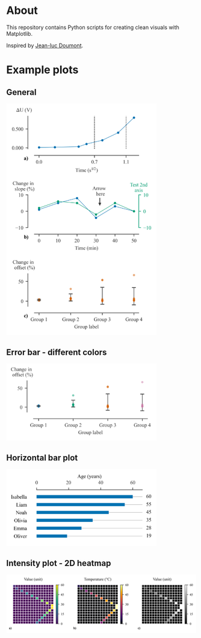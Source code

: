 # About
This repository contains Python scripts for creating clean visuals with Matplotlib.

Inspired by <a href="https://www.principiae.be/">Jean-luc Doumont</a>.

# Example plots

## General
<img src="https://github.com/GillesOdb/clean-matplotlib-plots/blob/main/deault_plot/output_plot.png" width="400">

## Error bar - different colors
<img src="https://github.com/GillesOdb/clean-matplotlib-plots/blob/main/errorbar_plot_different_colors/output_plot.png" width="400">

## Horizontal bar plot
<img src="https://github.com/GillesOdb/clean-matplotlib-plots/blob/main/horizontal_barplot/horizontal_barplot.png" width="400">
 
## Intensity plot - 2D heatmap
<img src="https://github.com/GillesOdb/clean-matplotlib-plots/blob/main/intensity_plot/output_plot.png" width="600">
